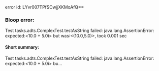 error id: LYvr007TPfSCwjjXKMoAfQ==
### Bloop error:

Test tasks.adts.ComplexTest.testAsString failed: java.lang.AssertionError: expected:<10.0 + 5.0i> but was:<(10.0,5.0)>, took 0.001 sec
#### Short summary: 

Test tasks.adts.ComplexTest.testAsString failed: java.lang.AssertionError: expected:<10.0 + 5.0i> bu...